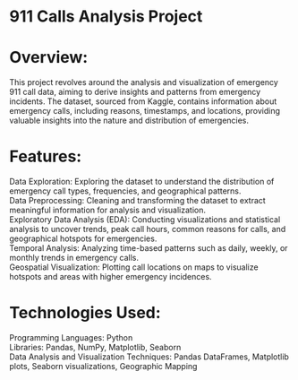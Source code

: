 # 911 Calls Analysis Project
# Overview:
This project revolves around the analysis and visualization of emergency 911 call data, aiming to derive insights and patterns from emergency incidents. The dataset, sourced from Kaggle, contains information about emergency calls, including reasons, timestamps, and locations, providing valuable insights into the nature and distribution of emergencies.

# Features:
Data Exploration: Exploring the dataset to understand the distribution of emergency call types, frequencies, and geographical patterns. \
Data Preprocessing: Cleaning and transforming the dataset to extract meaningful information for analysis and visualization. \
Exploratory Data Analysis (EDA): Conducting visualizations and statistical analysis to uncover trends, peak call hours, common reasons for calls, and geographical hotspots for emergencies. \
Temporal Analysis: Analyzing time-based patterns such as daily, weekly, or monthly trends in emergency calls. \
Geospatial Visualization: Plotting call locations on maps to visualize hotspots and areas with higher emergency incidences. 
# Technologies Used:
Programming Languages: Python \
Libraries: Pandas, NumPy, Matplotlib, Seaborn\
Data Analysis and Visualization Techniques: Pandas DataFrames, Matplotlib plots, Seaborn visualizations, Geographic Mapping
